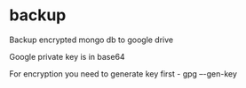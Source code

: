 # backup
Backup encrypted mongo db to google drive


Google private key is in base64

For encryption you need to generate key first - gpg –-gen-key
